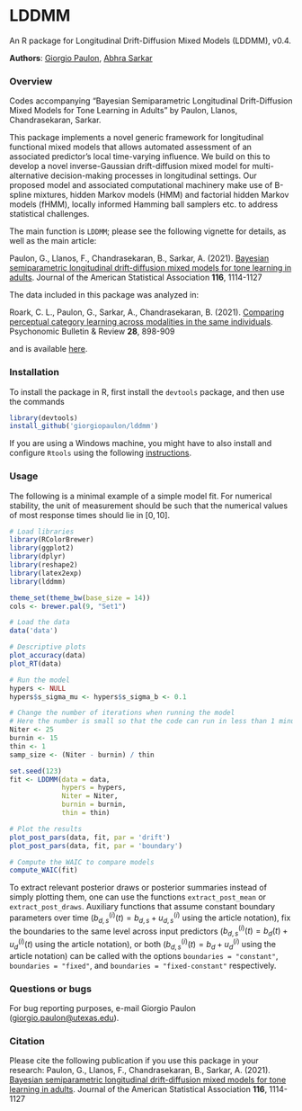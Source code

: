 
# LDDMM

An R package for Longitudinal Drift-Diffusion Mixed Models (LDDMM),
v0.4.

**Authors**: [Giorgio Paulon](https://giorgiopaulon.github.io/), [Abhra
Sarkar](https://abhrastat.github.io/)

### Overview

Codes accompanying “Bayesian Semiparametric Longitudinal Drift-Diffusion
Mixed Models for Tone Learning in Adults” by Paulon, Llanos,
Chandrasekaran, Sarkar.

This package implements a novel generic framework for longitudinal
functional mixed models that allows automated assessment of an
associated predictor’s local time-varying influence. We build on this to
develop a novel inverse-Gaussian drift-diffusion mixed model for
multi-alternative decision-making processes in longitudinal settings.
Our proposed model and associated computational machinery make use of
B-spline mixtures, hidden Markov models (HMM) and factorial hidden
Markov models (fHMM), locally informed Hamming ball samplers etc. to
address statistical challenges.

The main function is `LDDMM`; please see the following vignette for
details, as well as the main article:

Paulon, G., Llanos, F., Chandrasekaran, B., Sarkar, A. (2021). [Bayesian
semiparametric longitudinal drift-diffusion mixed models for tone
learning in
adults](https://doi.org/10.1080/01621459.2020.1801448).
Journal of the American Statistical Association **116**, 1114-1127

The data included in this package was analyzed in:

Roark, C. L., Paulon, G., Sarkar, A., Chandrasekaran, B. (2021).
[Comparing perceptual category learning across modalities in the same
individuals](https://link.springer.com/article/10.3758/s13423-021-01878-0).
Psychonomic Bulletin & Review **28**, 898-909

and is available [here](https://osf.io/msnq2/).

### Installation

To install the package in R, first install the `devtools` package, and
then use the commands

``` r
library(devtools)
install_github('giorgiopaulon/lddmm')
```

If you are using a Windows machine, you might have to also install and
configure `Rtools` using the following
[instructions](https://CRAN.R-project.org/bin/windows/Rtools/).

### Usage

The following is a minimal example of a simple model fit. 
For numerical stability, the unit of measurement should be such that the numerical values of most response times should lie in $[0, 10]$.


``` r
# Load libraries
library(RColorBrewer)
library(ggplot2)
library(dplyr)
library(reshape2)
library(latex2exp)
library(lddmm)

theme_set(theme_bw(base_size = 14))
cols <- brewer.pal(9, "Set1")

# Load the data
data('data')

# Descriptive plots
plot_accuracy(data)
plot_RT(data)

# Run the model
hypers <- NULL
hypers$s_sigma_mu <- hypers$s_sigma_b <- 0.1

# Change the number of iterations when running the model
# Here the number is small so that the code can run in less than 1 minute
Niter <- 25
burnin <- 15
thin <- 1
samp_size <- (Niter - burnin) / thin

set.seed(123)
fit <- LDDMM(data = data, 
             hypers = hypers, 
             Niter = Niter, 
             burnin = burnin, 
             thin = thin)

# Plot the results
plot_post_pars(data, fit, par = 'drift')
plot_post_pars(data, fit, par = 'boundary')

# Compute the WAIC to compare models
compute_WAIC(fit)
```


To extract relevant posterior draws or posterior summaries instead of simply plotting them, one can use the functions `extract_post_mean` or `extract_post_draws`. 
Auxiliary functions that assume constant boundary parameters over time ($b_{d,s}^{(i)}(t) = b_{d,s} + u_{d,s}^{(i)}$ using the article notation), fix the boundaries to the same level across input predictors ($b_{d,s}^{(i)}(t) = b_{d}(t) + u^{(i)}_{d}(t)$ using the article notation), or both ($b_{d,s}^{(i)}(t) = b_{d} + u_{d}^{(i)}$ using the article notation) can be called with the options `boundaries = "constant"`, `boundaries = "fixed"`, and `boundaries = "fixed-constant"` respectively.



### Questions or bugs

For bug reporting purposes, e-mail Giorgio Paulon
(<giorgio.paulon@utexas.edu>).

### Citation

Please cite the following publication if you use this package in your
research: Paulon, G., Llanos, F., Chandrasekaran, B., Sarkar, A. (2021).
[Bayesian semiparametric longitudinal drift-diffusion mixed models for
tone learning in
adults](https://doi.org/10.1080/01621459.2020.1801448).
Journal of the American Statistical Association **116**, 1114-1127
